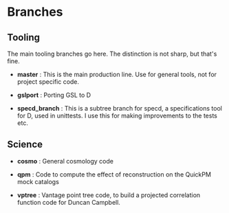 Branches
========

Tooling
-------

The main tooling branches go here. The distinction is not sharp, but that's fine.

+ __master__ : This is the main production line. Use for general tools, not for project specific
   code. 

+ __gslport__ : Porting GSL to D

+ __specd_branch__ : This is a subtree branch for specd, a specifications tool for D, used in unittests. 
  I use this for making improvements to the tests etc.


Science
-------

+ __cosmo__ : General cosmology code

+ __qpm__ : Code to compute the effect of reconstruction on the QuickPM mock catalogs

+ __vptree__ : Vantage point tree code, to build a projected correlation function code for Duncan Campbell.